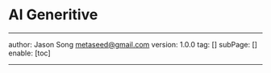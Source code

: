# AI Generitive
---
author: Jason Song <metaseed@gmail.com>
version: 1.0.0
tag: []
subPage: []
enable: [toc]

---

